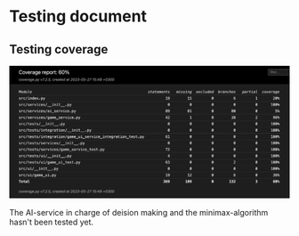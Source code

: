 # Testing document

## Testing coverage

![](./pictures/CoverageReport1.PNG)

The AI-service in charge of deision making and the minimax-algorithm hasn't been tested yet.
